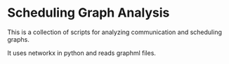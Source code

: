 # Scheduling Graph Analysis

This is a collection of scripts for analyzing communication and scheduling graphs.

It uses networkx in python and reads graphml files.
